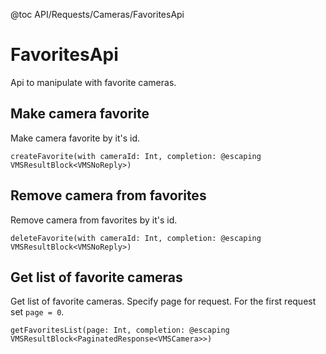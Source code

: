 @toc API/Requests/Cameras/FavoritesApi

# FavoritesApi #

Api to manipulate with favorite cameras.


## Make camera favorite

Make camera favorite by it's id.

```
createFavorite(with cameraId: Int, completion: @escaping VMSResultBlock<VMSNoReply>)
```


## Remove camera from favorites

Remove camera from favorites by it's id.

```
deleteFavorite(with cameraId: Int, completion: @escaping VMSResultBlock<VMSNoReply>)
```


## Get list of favorite cameras

Get list of favorite cameras. Specify page for request. For the first request set `page = 0`.

```
getFavoritesList(page: Int, completion: @escaping VMSResultBlock<PaginatedResponse<VMSCamera>>)
```

